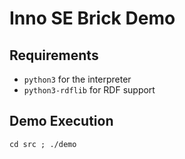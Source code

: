 # Inno SE Brick Demo

## Requirements

- `python3` for the interpreter
- `python3-rdflib` for RDF support

## Demo Execution

```shell
cd src ; ./demo
```

